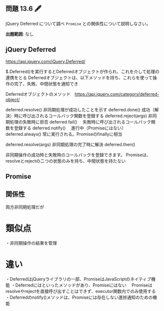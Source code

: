## 問題 13.6 🖋️

jQuery Deferred について調べ `Promise` との関係性について説明しなさい。

**出題範囲**: なし

## jQuery Deferred
https://api.jquery.com/jQuery.Deferred/

$.Deferred()を実行するとDeferredオブジェクトが作られ、これを介して処理の連携をとる
Deferredオブジェクトは、以下メソッドを持ち、これらを使って操作の完了、失敗、中間状態を通知でき

Deferredオブジェクトのメソッド　https://api.jquery.com/category/deferred-object/

deferred.resolve()          非同期処理が成功したことを示す
deferred.done()             成功（解決）時に呼び出されるコールバック関数を登録する
deferred.reject(args)       非同期処理の失敗時に拒否
deferred.fail()　           失敗時に呼び出されるコールバック関数を登録する
deferred.notify()　         進行中（Promiseにはない）
deferred.always()           常に実行される。Promiseのfinallyに相当

deferred.resolve(args)      非同期処理の完了時に解決
deferred.then()



非同期操作の成功時と失敗時のコールバックを登録できます。
Promiseは、resolveとrejectの二つの状態のみを持ち、中間状態を持たない


## Promise

## 関係性
両方非同期処理だが

# 類似点
・非同期操作の結果を管理

# 違い
・DeferredはjQueryライブラリの一部、PromiseはJavaScriptのネイティブ機能
・Deferredにはといったメソッドがあり、Promiseにはない
　Promiseはresolveやrejectを直接呼び出すことはできず、executor関数内でのみ使用する
・Deferredのnotify()メソッドは、Promiseには存在しない進捗通知のための機能

